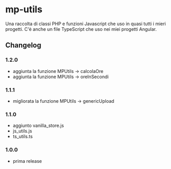 # mp-utils

Una raccolta di classi PHP e funzioni Javascript che uso in quasi tutti i mieri progetti.
C'è anche un file TypeScript che uso nei miei progetti Angular. 

## Changelog

### 1.2.0
- aggiunta la funzione MPUtils -> calcolaOre
- aggiunta la funzione MPUtils -> oreInSecondi

### 1.1.1
- migliorata la funzione MPUtils -> genericUpload

### 1.1.0
- aggiunto vanilla_store.js
- js_utils.js
- ts_utils.ts

### 1.0.0
- prima release